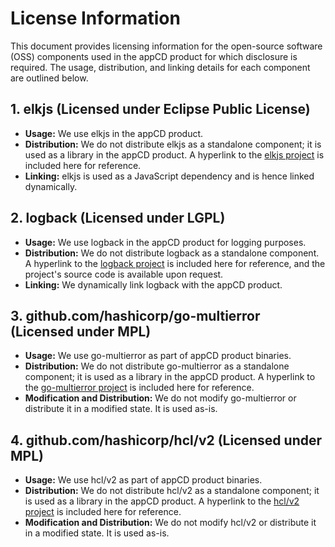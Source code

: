 # License Information

This document provides licensing information for the open-source software (OSS) components used in the appCD product for which disclosure is required. The usage, distribution, and linking details for each component are outlined below.

## 1. elkjs (Licensed under Eclipse Public License)

- **Usage:** We use elkjs in the appCD product.
- **Distribution:** We do not distribute elkjs as a standalone component; it is used as a library in the appCD product. A hyperlink to the [elkjs project](https://github.com/kieler/elkjs) is included here for reference.
- **Linking:** elkjs is used as a JavaScript dependency and is hence linked dynamically.

## 2. logback (Licensed under LGPL)

- **Usage:** We use logback in the appCD product for logging purposes.
- **Distribution:** We do not distribute logback as a standalone component. A hyperlink to the [logback project](https://github.com/qos-ch/logback) is included here for reference, and the project's source code is available upon request.
- **Linking:** We dynamically link logback with the appCD product.

## 3. github.com/hashicorp/go-multierror (Licensed under MPL)

- **Usage:** We use go-multierror as part of appCD product binaries.
- **Distribution:** We do not distribute go-multierror as a standalone component; it is used as a library in the appCD product. A hyperlink to the [go-multierror project](https://github.com/hashicorp/go-multierror) is included here for reference.
- **Modification and Distribution:** We do not modify go-multierror or distribute it in a modified state. It is used as-is.

## 4. github.com/hashicorp/hcl/v2 (Licensed under MPL)

- **Usage:** We use hcl/v2 as part of appCD product binaries.
- **Distribution:** We do not distribute hcl/v2 as a standalone component; it is used as a library in the appCD product. A hyperlink to the [hcl/v2 project](https://github.com/hashicorp/hcl) is included here for reference.
- **Modification and Distribution:** We do not modify hcl/v2 or distribute it in a modified state. It is used as-is.

